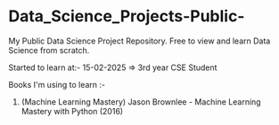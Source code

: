 # Data_Science_Projects-Public-
My Public Data Science Project Repository.
Free to view and learn Data Science from scratch.

Started to learn at:-
15-02-2025 => 3rd year CSE Student 

Books I'm using to learn :-
1. (Machine Learning Mastery) Jason Brownlee - Machine Learning Mastery with Python (2016)
   
